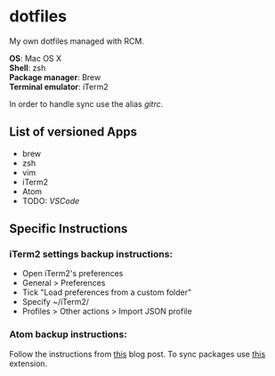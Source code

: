 # dotfiles
My own dotfiles managed with RCM.

**OS**: Mac OS X  
**Shell**: zsh  
**Package manager**: Brew  
**Terminal emulator**: iTerm2  

In order to handle sync use the alias *gitrc*.
 
## List of versioned Apps
* brew
* zsh
* vim
* iTerm2
* Atom
* TODO: *VSCode*

## Specific Instructions
### iTerm2 settings backup instructions:
* Open iTerm2's preferences
* General > Preferences
* Tick \"Load preferences from a custom folder\"
* Specify ~/iTerm2/
* Profiles > Other actions > Import JSON profile

### Atom backup instructions:
Follow the instructions from [this](https://pawelgrzybek.com/sync-atom-between-multiple-devices/) blog post.
To sync packages use [this](https://atom.io/packages/package-sync) extension.
